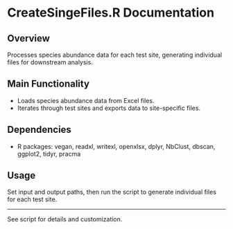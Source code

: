 # CreateSingeFiles.R Documentation

## Overview
Processes species abundance data for each test site, generating individual files for downstream analysis.

## Main Functionality
- Loads species abundance data from Excel files.
- Iterates through test sites and exports data to site-specific files.

## Dependencies
- R packages: vegan, readxl, writexl, openxlsx, dplyr, NbClust, dbscan, ggplot2, tidyr, pracma

## Usage
Set input and output paths, then run the script to generate individual files for each test site.

---
See script for details and customization.